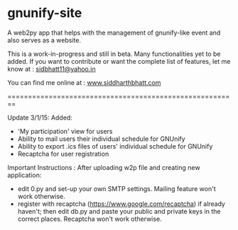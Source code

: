 gnunify-site
============

A web2py app that helps with the management of gnunify-like event and also serves as a website.

This is a work-in-progress and still in beta. Many functionalities yet to be added. If you want to contribute or want the complete list of features, let me know at :
sidbhatt11@yahoo.in

You can find me online at :
www.siddharthbhatt.com

========================================================

Update 3/1/15:
Added:
- 'My participation' view for users
- Ability to mail users their individual schedule for GNUnify
- Ability to export .ics files of users' individual schedule for GNUnify
- Recaptcha for user registration

Important Instructions : 
After uploading w2p file and creating new application: 
- edit 0.py and set-up your own SMTP settings. Mailing feature won't work otherwise.
- register with recaptcha (https://www.google.com/recaptcha) if already haven't; then edit db.py and paste your public and private keys in the correct places. Recaptcha won't work otherwise.